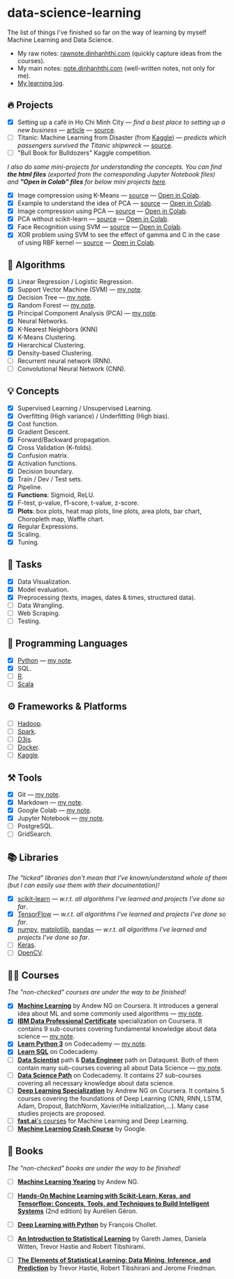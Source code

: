 # data-science-learning

The list of things I've finished so far on the way of learning by myself Machine Learning and Data Science.

- My raw notes: [rawnote.dinhanhthi.com](http://rawnote.dinhanhthi.com) (quickly capture ideas from the courses).
- My main notes: [note.dinhanhthi.com](http://note.dinhanhthi.com) (well-written notes, not only for me).
- [My learning log](https://dinhanhthi.com/my-learning-log).

## 🔥 Projects

- [x] Setting up a café in Ho Chi Minh City — *find a best place to setting up a new business* — [article](https://note.dinhanhthi.com/setting-up-a-cafe-in-hcmc) — [source](https://github.com/dinhanhthi/cafe-in-hcm).
- [ ] Titanic: Machine Learning from Disaster (from [Kaggle](https://www.kaggle.com/c/titanic)) — *predicts which passengers survived the Titanic shipwreck* — [source](https://github.com/dinhanhthi/data-science-learning/tree/master/projetcs/kaggle-titanic-disaster).
- [ ] "Bull Book for Bulldozers" Kaggle competition.

*I also do some mini-projects for understanding the concepts. You can find **the html files** (exported from the corresponding Jupyter Notebook files) and **"Open in Colab" files** for below mini projects [here](https://note.dinhanhthi.com/small-projects-to-understand-concepts).*

- [x] Image   compression using K-Means — [source](https://github.com/dinhanhthi/data-science-learning/blob/master/project-based-learning/K_Means_image_compression.ipynb) — [Open in Colab](https://colab.research.google.com/drive/1NQGqtr8Byo2FkYcx0hdU2hpoSWsjX-86).
- [x] Example to understand the idea of PCA — [source](https://github.com/dinhanhthi/data-science-learning/blob/master/project-based-learning/PCA_understanding_example.ipynb) — [Open in Colab](https://colab.research.google.com/drive/1F_A_fJOY-oiV7Ly4y_evF9sfwII-ljJK).
- [x] Image compression using PCA — [source](https://github.com/dinhanhthi/data-science-learning/blob/master/project-based-learning/PCA-image-compression.ipynb) — [Open in Colab](https://colab.research.google.com/drive/1G_WPZMmQ020kjSmqMI_k21_zLDrPlYtg).
- [x] PCA without scikit-learn — [source](https://github.com/dinhanhthi/data-science-learning/blob/master/project-based-learning/PCA_without_scikit_learn.ipynb) — [Open in Colab](https://colab.research.google.com/drive/1IWMuon3NSpGybmnBBWxlvbS9yUjxtf_8).
- [x] Face Recognition using SVM — [source](https://github.com/dinhanhthi/data-science-learning/blob/master/project-based-learning/SVM-face-recognition.ipynb) — [Open in Colab](https://colab.research.google.com/drive/1n2mpRLGL_pyUvV7yJacnspEvDwBYz16A).
- [x] XOR problem using SVM to see the effect of gamma and C in the case of using RBF kernel — [source](https://github.com/dinhanhthi/data-science-learning/blob/master/project-based-learning/SVM-XOR-RBF-kernel-parameters.ipynb) — [Open in Colab](https://drive.google.com/file/d/1tvmwhMJiEB89Mo7m2oys0pcUwdgwPW5f/view?usp=sharing).

## 🤖 Algorithms

- [x] Linear Regression / Logistic Regression.
- [x] Support Vector Machine (SVM) — [my note](https://note.dinhanhthi.com/support-vector-machine).
- [x] Decision Tree — [my note](https://note.dinhanhthi.com/search?q=decision+tree).
- [x] Random Forest — [my note](https://note.dinhanhthi.com/random-forest).
- [x] Principal Component Analysis (PCA) — [my note](https://note.dinhanhthi.com/principal-component-analysis).
- [x] Neural Networks.
- [x] K-Nearest Neighbors (KNN)
- [x] K-Means Clustering.
- [x] Hierarchical Clustering.
- [x] Density-based Clustering.
- [ ] Recurrent neural network (RNN).
- [ ] Convolutional Neural Network (CNN).

## 💡 Concepts

- [x] Supervised Learning / Unsupervised Learning.
- [x] Overfitting (High variance) / Underfitting (High bias).
- [x] Cost function.
- [x] Gradient Descent.
- [x] Forward/Backward propagation.
- [x] Cross Validation (K-folds).
- [x] Confusion matrix.
- [x] Activation functions.
- [x] Decision boundary.
- [x] Train / Dev / Test sets.
- [x] Pipeline.
- [x] **Functions**: Sigmoid, ReLU.
- [x] F-test, p-value, f1-score, t-value, z-score.
- [x] **Plots**: box plots, heat map plots, line plots, area plots, bar chart, Choropleth map, Waffle chart.
- [x] Regular Expressions.
- [x] Scaling.
- [x] Tuning.

## 🎲 Tasks

- [x] Data Visualization.
- [x] Model evaluation.
- [x] Preprocessing (texts, images, dates & times, structured data).
- [ ] Data Wrangling.
- [ ] Web Scraping.
- [ ] Testing.

## 🐍 Programming Languages

- [x] [Python](https://www.python.org/) — [my note](https://note.dinhanhthi.com/#python).
- [x] SQL.
- [ ] [R](https://www.r-project.org/).
- [ ] [Scala](https://www.scala-lang.org/)

## ⚙️ Frameworks & Platforms

- [ ] [Hadoop](https://hadoop.apache.org/).
- [ ] [Spark](https://spark.apache.org/).
- [ ] [D3js](https://d3js.org/).
- [ ] [Docker](https://www.docker.com/).
- [ ] [Kaggle](https://www.kaggle.com/).

## ⚒️ Tools

- [x] Git — [my note](https://note.dinhanhthi.com/git).
- [x] Markdown — [my note](https://note.dinhanhthi.com/markdown).
- [x] Google Colab — [my note](https://note.dinhanhthi.com/google-colab).
- [x] Jupyter Notebook — [my note](https://note.dinhanhthi.com/jupyter-notebook).
- [ ] PostgreSQL.
- [ ] GridSearch.

## 📚 Libraries

*The "ticked" libraries don't mean that I've known/understand whole of them (but I can easily use them with their documentation)!*

- [x] [scikit-learn](https://scikit-learn.org/stable/) — *w.r.t. all algorithms I've learned and projects I've done so far*.
- [x] [TensorFlow](https://www.tensorflow.org/) — *w.r.t. all algorithms I've learned and projects I've done so far*.
- [x] [numpy](https://numpy.org/), [matplotlib](https://matplotlib.org/), [pandas](https://pandas.pydata.org/) — *w.r.t. all algorithms I've learned and projects I've done so far*.
- [ ] [Keras](https://keras.io/).
- [ ] [OpenCV](https://opencv.org/).

## 👨‍🏫 Courses

*The "non-checked" courses are under the way to be finished!*

- [x] [**Machine Learning**](https://www.coursera.org/learn/machine-learning) by Andew NG on Coursera. It introduces a general idea about ML and some commonly used algorithms — [my note](https://rawnote.dinhanhthi.com/tags#ml-coursera).
- [x] **[IBM Data Professional Certificate](https://www.coursera.org/specializations/ibm-data-science-professional-certificate)** specialization on Coursera. It contains 9 sub-courses covering fundamental knowledge about data science — [my note](https://rawnote.dinhanhthi.com/tags#ibm-data).
- [x] **[Learn Python 3](https://www.codecademy.com/learn/learn-python-3)** on Codecademy — [my note](https://rawnote.dinhanhthi.com/codecademy-python-1).
- [x] **[Learn SQL](https://www.codecademy.com/learn/learn-sql)** on Codecademy.
- [ ] **[Data Scientist](https://www.dataquest.io/path/data-scientist)** path & **[Data Engineer](https://www.dataquest.io/path/data-engineer/)** path on Dataquest. Both of them contain many sub-courses covering all about Data Science — [my note](https://rawnote.dinhanhthi.com/tags#dataquest).
- [ ] **[Data Science Path](https://www.codecademy.com/learn/paths/data-science)** on Codecademy. It contains 27 sub-courses covering all necessary knowledge about data science.
- [ ] **[Deep Learning Specialization](https://www.coursera.org/specializations/deep-learning)** by Andrew NG on Coursera. It contains 5 courses covering the foundations of Deep Learning (CNN, RNN, LSTM, Adam, Dropout, BatchNorm, Xavier/He initialization,...). Many case studies projects are proposed.
- [ ] [**fast.ai**'s courses](https://www.fast.ai/) for Machine Learning and Deep Learning.
- [ ] [**Machine Learning Crash Course**](https://developers.google.com/machine-learning/crash-course) by Google.

## 📖 Books

*The "non-checked" books are under the way to be finished!*

- [ ] **[Machine Learning Yearing](https://www.deeplearning.ai/machine-learning-yearning/)** by Andew NG.
- [ ] **[Hands-On Machine Learning with Scikit-Learn, Keras, and Tensorflow: Concepts, Tools, and Techniques to Build Intelligent Systems](https://www.oreilly.com/library/view/hands-on-machine-learning/9781492032632/)** (2nd edition) by Aurélien Géron.
- [ ] **[Deep Learning with Python](https://www.manning.com/books/deep-learning-with-python)** by François Chollet.
- [ ] **[An Introduction to Statistical Learning](https://www-bcf.usc.edu/~gareth/ISL/)** by Gareth James, Daniela Witten, Trevor Hastie and Robert Tibshirami.
- [ ] **[The Elements of Statistical Learning: Data Mining, Inference, and Prediction](http://web.stanford.edu/~hastie/ElemStatLearn/)** by Trevor Hastie, Robert Tibshirani and Jerome Friedman.



